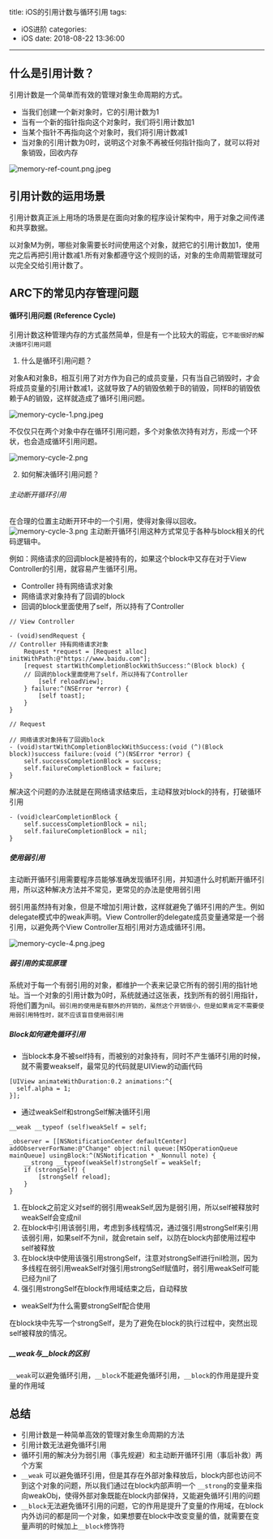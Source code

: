 title: iOS的引用计数与循环引用
tags:
  - iOS进阶
categories:
  - iOS
date: 2018-08-22 13:36:00
---
## 什么是引用计数？

引用计数是一个简单而有效的管理对象生命周期的方式。

- 当我们创建一个新对象时，它的引用计数为1
- 当有一个新的指针指向这个对象时，我们将引用计数加1
- 当某个指针不再指向这个对象时，我们将引用计数减1
- 当对象的引用计数为0时，说明这个对象不再被任何指针指向了，就可以将对象销毁，回收内存

![memory-ref-count.png.jpeg](http://upload-images.jianshu.io/upload_images/1479547-30385df644b8cd5a.jpeg?imageMogr2/auto-orient/strip%7CimageView2/2/w/1240)

## 引用计数的运用场景

引用计数真正派上用场的场景是在面向对象的程序设计架构中，用于对象之间传递和共享数据。

以对象M为例，哪些对象需要长时间使用这个对象，就把它的引用计数加1，使用完之后再把引用计数减1.所有对象都遵守这个规则的话，对象的生命周期管理就可以完全交给引用计数了。

## ARC下的常见内存管理问题

#### 循环引用问题 (Reference Cycle)

引用计数这种管理内存的方式虽然简单，但是有一个比较大的瑕疵，`它不能很好的解决循环引用问题`

1. 什么是循环引用问题？

对象A和对象B，相互引用了对方作为自己的成员变量，只有当自己销毁时，才会将成员变量的引用计数减1，这就导致了A的销毁依赖于B的销毁，同样B的销毁依赖于A的销毁，这样就造成了循环引用问题。

![memory-cycle-1.png.jpeg](http://upload-images.jianshu.io/upload_images/1479547-121197b1f2cebf08.jpeg?imageMogr2/auto-orient/strip%7CimageView2/2/w/1240)

不仅仅只在两个对象中存在循环引用问题，多个对象依次持有对方，形成一个环状，也会造成循环引用问题。

![memory-cycle-2.png](http://upload-images.jianshu.io/upload_images/1479547-1943ef26038fcb19.png?imageMogr2/auto-orient/strip%7CimageView2/2/w/1240)

2. 如何解决循环引用问题？

###### 主动断开循环引用

在合理的位置主动断开环中的一个引用，使得对象得以回收。
![memory-cycle-3.png](http://upload-images.jianshu.io/upload_images/1479547-f73d7d5934c88e1e.png?imageMogr2/auto-orient/strip%7CimageView2/2/w/1240)
主动断开循环引用这种方式常见于各种与block相关的代码逻辑中。

例如：网络请求的回调block是被持有的，如果这个block中又存在对于View Controller的引用，就容易产生循环引用。
- Controller 持有网络请求对象
- 网络请求对象持有了回调的block
- 回调的block里面使用了self，所以持有了Controller

```
// View Controller

- (void)sendRequest {
// Controller 持有网络请求对象
    Request *request = [Request alloc] initWithPath:@"https://www.baidu.com"];
    [request startWithCompletionBlockWithSuccess:^(Block block) {
    // 回调的block里面使用了self，所以持有了Controller
        [self reloadView];
    } failure:^(NSError *error) {
        [self toast];
    }
}

// Request

// 网络请求对象持有了回调block
- (void)startWithCompletionBlockWithSuccess:(void (^)(Block block))success failure:(void (^)(NSError *error) {
    self.successCompletionBlock = success;
    self.failureCompletionBlock = failure;
}

```

解决这个问题的办法就是在网络请求结束后，主动释放对block的持有，打破循环引用

```
- (void)clearCompletionBlock {
    self.successCompletionBlock = nil;
    self.failureCompletionBlock = nil;
}
```

##### 使用弱引用

主动断开循环引用需要程序员能够准确发现循环引用，并知道什么时机断开循环引用，所以这种解决方法并不常见，更常见的办法是使用弱引用

弱引用虽然持有对象，但是不增加引用计数，这样就避免了循环引用的产生。例如delegate模式中的weak声明。View Controller的delegate成员变量通常是一个弱引用，以避免两个View Controller互相引用对方造成循环引用。

![memory-cycle-4.png.jpeg](http://upload-images.jianshu.io/upload_images/1479547-05e4202ef56b249c.jpeg?imageMogr2/auto-orient/strip%7CimageView2/2/w/1240)

##### 弱引用的实现原理

系统对于每一个有弱引用的对象，都维护一个表来记录它所有的弱引用的指针地址。当一个对象的引用计数为0时，系统就通过这张表，找到所有的弱引用指针，将他们置为nil。`弱引用的使用是有额外的开销的，虽然这个开销很小，但是如果肯定不需要使用弱引用特性时，就不应该盲目使用弱引用`

##### Block如何避免循环引用

- 当block本身不被self持有，而被别的对象持有，同时不产生循环引用的时候，就不需要weakself，最常见的代码就是UIView的动画代码

```
[UIView animateWithDuration:0.2 animations:^{  
  self.alpha = 1;
}];
```
- 通过weakSelf和strongSelf解决循环引用

```
__weak __typeof (self)weakSelf = self;

_observer = [[NSNotificationCenter defaultCenter] addObserverForName:@"Change" object:nil queue:[NSOperationQueue mainQueue] usingBlock:^(NSNotification * _Nonnull note) {
    __strong __typeof(weakSelf)strongSelf = weakSelf;
    if (strongSelf) {
        [strongSelf reload];
    }
}
```
1. 在block之前定义对self的弱引用weakSelf,因为是弱引用，所以self被释放时weakSelf会变成nil
2. 在block中引用该弱引用，考虑到多线程情况，通过强引用strongSelf来引用该弱引用，如果self不为nil，就会retain self，以防在block内部使用过程中self被释放
3. 在block块中使用该强引用strongSelf，注意对strongSelf进行nil检测，因为多线程在弱引用weakSelf对强引用strongSelf赋值时，弱引用weakSelf可能已经为nil了
4. 强引用strongSelf在block作用域结束之后，自动释放

- weakSelf为什么需要strongSelf配合使用

在block块中先写一个strongSelf，是为了避免在block的执行过程中，突然出现self被释放的情况。

##### __weak与__block的区别

`__weak`可以避免循环引用，`__block`不能避免循环引用，`__block`的作用是提升变量的作用域


## 总结

- 引用计数是一种简单高效的管理对象生命周期的方法
- 引用计数无法避免循环引用
- 循环引用的解决分为弱引用（事先规避）和主动断开循环引用（事后补救）两个方案
- `__weak` 可以避免循环引用，但是其存在外部对象释放后，block内部也访问不到这个对象的问题，所以我们通过在block内部声明一个 `__strong`的变量来指向weakObj，使得外部对象既能在block内部保持，又能避免循环引用的问题
- `__block`无法避免循环引用的问题，它的作用是提升了变量的作用域，在block内外访问的都是同一个对象，如果想要在block中改变变量的值，就需要在变量声明的时候加上`__block`修饰符